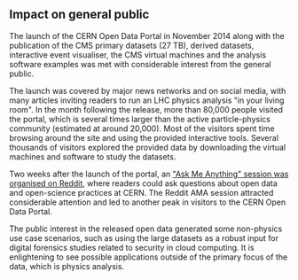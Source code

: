 ## Impact on general public

The launch of the CERN Open Data Portal in November 2014 along with the publication of the CMS primary datasets (27 TB), derived datasets, interactive event visualiser, the CMS virtual machines and the analysis software examples was met with considerable interest from the general public.

The launch was covered by major news networks and on social media, with many articles inviting readers to run an LHC physics analysis "in your living room". In the month following the release, more than 80,000 people visited the portal, which is several times larger than the active particle-physics community (estimated at around 20,000). Most of the visitors spent time browsing around the site and using the provided interactive tools. Several thousands of visitors explored the provided data by downloading the virtual machines and software to study the datasets.

Two weeks after the launch of the portal, an ["Ask Me Anything" session was
organised on Reddit](https://www.reddit.com/r/IAmA/comments/2nxwkb/a_few_days_ago_cern_launched_an_open_data_portal/), where readers could ask questions about open data and open-science practices at CERN. The Reddit AMA session attracted considerable
attention and led to another peak in visitors to the CERN Open Data Portal.

The public interest in the released open data generated some non-physics use
case scenarios, such as using the large datasets as a robust input for digital
forensics studies related to security in cloud computing. It is enlightening to see possible applications outside of the primary focus of the data, which is physics analysis.
